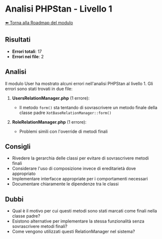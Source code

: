 # Analisi PHPStan - Livello 1

[⬅️ Torna alla Roadmap del modulo](../roadmap.md)


## Risultati
- **Errori totali**: 17
- **Errori nei file**: 2

## Analisi
Il modulo User ha mostrato alcuni errori nell'analisi PHPStan al livello 1. Gli errori sono stati trovati in due file:

1. **UsersRelationManager.php** (1 errore):
   - Il metodo `form()` sta tentando di sovrascrivere un metodo finale della classe padre `XotBaseRelationManager::form()`

2. **RoleRelationManager.php** (1 errore):
   - Problemi simili con l'override di metodi finali

## Consigli
- Rivedere la gerarchia delle classi per evitare di sovrascrivere metodi finali
- Considerare l'uso di composizione invece di ereditarietà dove appropriato
- Implementare interfacce appropriate per i comportamenti necessari
- Documentare chiaramente le dipendenze tra le classi

## Dubbi
- Qual è il motivo per cui questi metodi sono stati marcati come finali nella classe padre?
- Esistono alternative per implementare la stessa funzionalità senza sovrascrivere metodi finali?
- Come vengono utilizzati questi RelationManager nel sistema? 
